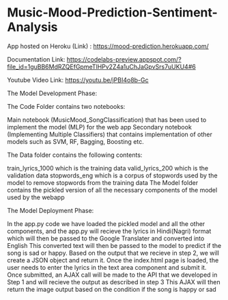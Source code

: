 # Music-Mood-Prediction-Sentiment-Analysis
App hosted on Heroku (Link) : https://mood-prediction.herokuapp.com/

Documentation Link: https://codelabs-preview.appspot.com/?file_id=1guBB6MdRZQEfGpmeTlHPv2Z4a1uChJaGpvSrs7uUKU4#6

Youtube Video Link: https://youtu.be/jPBI4o8b-Gc

The Model Development Phase:

The Code Folder contains two notebooks:

Main notebook (MusicMood_SongClassification) that has been used to implement the model (MLP) for the web app
Secondary notebook (Implementing Multiple Classifiers) that contains implementation of other models such as SVM, RF, Bagging, Boosting etc.

The Data folder contains the following contents:

train_lyrics_1000 which is the training data
valid_lyrics_200 which is the validation data
stopwords_eng which is a corpus of stopwords used by the model to remove stopwords from the training data
The Model folder contains the pickled version of all the necessary components of the model used by the webapp

The Model Deployment Phase:

In the app.py code we have loaded the pickled model and all the other components, and the app.py will recieve the lyrics in Hindi(Nagri) format which will then be passed to the Google Translater and converted into English
This converted text will then be passed to the model to predict if the song is sad or happy.
Based on the output that we recieve in step 2, we will create a JSON object and return it.
Once the index.html page is loaded, the user needs to enter the lyrics in the text area component and submit it.
Once submitted, an AJAX call will be made to the API that we developed in Step 1 and will recieve the output as described in step 3
This AJAX will then return the image output based on the condition if the song is happy or sad
